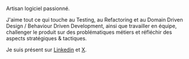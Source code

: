 Artisan logiciel passionné. 

J'aime tout ce qui touche au Testing, au Refactoring et au Domain Driven Design / Behaviour Driven Development, ainsi que travailler en équipe, challenger le produit sur des problématiques métiers et réfléchir des aspects stratégiques & tactiques.

Je suis présent sur [Linkedin](https://www.linkedin.com/in/michael-coulleret/) et [X](https://x.com/20uf_tech).

